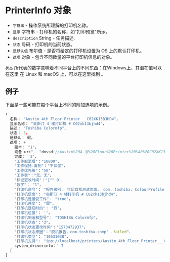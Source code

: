 # PrinterInfo 对象

* `字符串` - 操作系统所理解的打印机名称。
* `显示` 字符串 - 打印机的名称，如"打印预览"所示。
* `description` String - 任务描述.
* `状态` 号码 - 打印机的当前状态。
* `是默认值` 布尔值 - 是否将给定的打印机设置为 OS 上的默认打印机。
* `选项` 对象 - 包含不同数量的平台打印机信息的对象。

`状态` 所代表的数字意味着不同平台上的不同东西：在Windows上，其潜在值可以在这里 [](https://docs.microsoft.com/en-us/windows/win32/printdocs/printer-info-2)在 Linux 和 macOS 上，可以在这里找到 [](https://www.cups.org/doc/cupspm.html)。

## 例子

下面是一些可能在每个平台上不同的附加选项的示例。

```javascript
•
  名称： "Austin_4th_Floor_Printer___C02XK13BJHD4"，
  显示名称： "奥斯汀 4 楼打印机 # C02xk13bjhd4"，
  描述： "Toshiba Colormfp"，
  状态： 3，
  是默认： 假，
  选项： +
    副本： "1"，
    设备 uri"： "dnssd://Austin%204 号%20Floor%20Printer%20%40%20C02XK13BJHD4._ipps._tcp.local./？uuid=71687f1e-1147-3274-6674-22de61b110bd"，
    完成： '3'，
    "工作取消后"："10800"，
    "工作保持-直到"："不保留"，
    "工作优先级"："50"，
    "工作表"："无，无"，
    "标记更改时间"："1"" 0'，
    "数字"： "1"，
    "打印机命令"： "报告级别， 打印自我测试页面， com. toshiba. ColourProfiles. update， com. toshiba. EFiling. update， com. toshiba. eFiling. checkPassword"，
    "打印机信息"： "奥斯汀 4 楼打印机 # C02xk13bjhd4"，
    "打印机是接受工作"： "true"，
    "打印机共享"： "假"，
    "打印机是临时的"： "假"，
    "打印机位置"： ''，
    "打印机制造和型号"： "TOSHIBA Colormfp"，
    "打印机状态"："3"，
    "打印机状态更改时间"："1573472937"，
    "打印机状态原因"："脱机报告，com.toshiba.snmp" .failed"，
    "打印机类型"： "10531038"，
    "打印机支持"： "ipp://localhost/printers/Austin_4th_Floor_Printer___C02XK13BJHD4"，
    system_driverinfo：' T
  [
]
```
